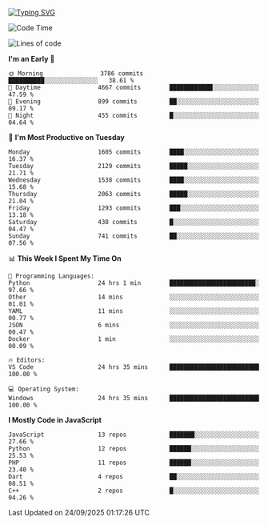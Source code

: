[![Typing SVG](https://readme-typing-svg.demolab.com?font=Fira+Code&pause=1000&color=F7F7F7&random=false&width=435&lines=Hi+%F0%9F%91%8B%2C+I'm+Rafiu+Sidqi;Junior+Backend+Developer)](https://git.io/typing-svg)
<!--START_SECTION:waka-->
![Code Time](http://img.shields.io/badge/Code%20Time-1%2C024%20hrs%2039%20mins-blue)

![Lines of code](https://img.shields.io/badge/From%20Hello%20World%20I%27ve%20Written-3.1%20million%20lines%20of%20code-blue)

**I'm an Early 🐤** 

```text
🌞 Morning                3786 commits        ██████████░░░░░░░░░░░░░░░   38.61 % 
🌆 Daytime                4667 commits        ████████████░░░░░░░░░░░░░   47.59 % 
🌃 Evening                899 commits         ██░░░░░░░░░░░░░░░░░░░░░░░   09.17 % 
🌙 Night                  455 commits         █░░░░░░░░░░░░░░░░░░░░░░░░   04.64 % 
```
📅 **I'm Most Productive on Tuesday** 

```text
Monday                   1605 commits        ████░░░░░░░░░░░░░░░░░░░░░   16.37 % 
Tuesday                  2129 commits        █████░░░░░░░░░░░░░░░░░░░░   21.71 % 
Wednesday                1538 commits        ████░░░░░░░░░░░░░░░░░░░░░   15.68 % 
Thursday                 2063 commits        █████░░░░░░░░░░░░░░░░░░░░   21.04 % 
Friday                   1293 commits        ███░░░░░░░░░░░░░░░░░░░░░░   13.18 % 
Saturday                 438 commits         █░░░░░░░░░░░░░░░░░░░░░░░░   04.47 % 
Sunday                   741 commits         ██░░░░░░░░░░░░░░░░░░░░░░░   07.56 % 
```


📊 **This Week I Spent My Time On** 

```text
💬 Programming Languages: 
Python                   24 hrs 1 min        ████████████████████████░   97.66 % 
Other                    14 mins             ░░░░░░░░░░░░░░░░░░░░░░░░░   01.01 % 
YAML                     11 mins             ░░░░░░░░░░░░░░░░░░░░░░░░░   00.77 % 
JSON                     6 mins              ░░░░░░░░░░░░░░░░░░░░░░░░░   00.47 % 
Docker                   1 min               ░░░░░░░░░░░░░░░░░░░░░░░░░   00.09 % 

🔥 Editors: 
VS Code                  24 hrs 35 mins      █████████████████████████   100.00 % 

💻 Operating System: 
Windows                  24 hrs 35 mins      █████████████████████████   100.00 % 
```

**I Mostly Code in JavaScript** 

```text
JavaScript               13 repos            ███████░░░░░░░░░░░░░░░░░░   27.66 % 
Python                   12 repos            ██████░░░░░░░░░░░░░░░░░░░   25.53 % 
PHP                      11 repos            ██████░░░░░░░░░░░░░░░░░░░   23.40 % 
Dart                     4 repos             ██░░░░░░░░░░░░░░░░░░░░░░░   08.51 % 
C++                      2 repos             █░░░░░░░░░░░░░░░░░░░░░░░░   04.26 % 
```




 Last Updated on 24/09/2025 01:17:26 UTC
<!--END_SECTION:waka-->
